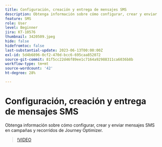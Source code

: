 ```yaml
---
title: Configuración, creación y entrega de mensajes SMS
description: Obtenga información sobre cómo configurar, crear y enviar mensajes SMS en campañas y recorridos de Journey Optimizer.
feature: SMS
role: User
level: Beginner
jira: KT-10576
thumbnail: 3420509.jpeg
hide: false
hidefromtoc: false
last-substantial-update: 2023-06-13T00:00:00Z
exl-id: 5d4b6896-0cf2-470d-bcc6-695caa852072
source-git-commit: 81f5cc22d46f89ee1c7164a92988311ca6036b8b
workflow-type: tm+mt
source-wordcount: '42'
ht-degree: 28%

---
```


# Configuración, creación y entrega de mensajes SMS

Obtenga información sobre cómo configurar, crear y enviar mensajes SMS en campañas y recorridos de Journey Optimizer.

>[!VIDEO](https://video.tv.adobe.com/v/3420509?quality=12&learn=on)
